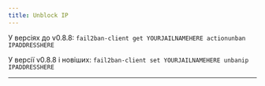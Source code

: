 ```yaml
---
title: Unblock IP
---
```


У версіях до v0.8.8:
`fail2ban-client get YOURJAILNAMEHERE actionunban IPADDRESSHERE`

У версії v0.8.8 і новіших:
`fail2ban-client set YOURJAILNAMEHERE unbanip IPADDRESSHERE`

-----